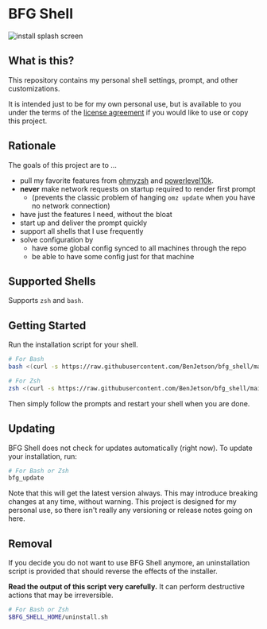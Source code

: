 # BFG Shell

![install splash screen](https://user-images.githubusercontent.com/10427974/164923770-c18733a7-15d5-462e-9264-16c888e5c19a.png)

## What is this?

This repository contains my personal shell settings, prompt, and other
customizations.

It is intended just to be for my own personal use, but is available to you
under the terms of the [license agreement](./LICENSE) if you would like to use
or copy this project.

## Rationale

The goals of this project are to ...

- pull my favorite features from
  [ohmyzsh](https://github.com/ohmyzsh/ohmyzsh) and
  [powerlevel10k](https://github.com/romkatv/powerlevel10k).
- **never** make network requests on startup required to render first prompt
  - (prevents the classic problem of hanging `omz update` when you have no
    network connection)
- have just the features I need, without the bloat
- start up and deliver the prompt quickly
- support all shells that I use frequently
- solve configuration by
  - have some global config synced to all machines through the repo
  - be able to have some config just for that machine

## Supported Shells

Supports `zsh` and `bash`.

## Getting Started

Run the installation script for your shell.

```sh
# For Bash
bash <(curl -s https://raw.githubusercontent.com/BenJetson/bfg_shell/main/install.sh)
```

```sh
# For Zsh
zsh <(curl -s https://raw.githubusercontent.com/BenJetson/bfg_shell/main/install.sh)
```

Then simply follow the prompts and restart your shell when you are done.

## Updating

BFG Shell does not check for updates automatically (right now). To update your
installation, run:

```sh
# For Bash or Zsh
bfg_update
```

Note that this will get the latest version always. This may introduce breaking
changes at any time, without warning. This project is designed for my personal
use, so there isn't really any versioning or release notes going on here.

## Removal

If you decide you do not want to use BFG Shell anymore, an uninstallation script
is provided that should reverse the effects of the installer.

**Read the output of this script very carefully.** It can perform destructive
actions that may be irreversible.

```sh
# For Bash or Zsh
$BFG_SHELL_HOME/uninstall.sh
```
